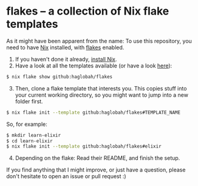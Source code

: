 # flakes – a collection of Nix flake templates

As it might have been apparent from the name: To use this repository, you need to have [Nix](https://nixos.org) installed, with [flakes](https://zero-to-nix.com/concepts/flakes) enabled.

1. If you haven't done it already, [install Nix](https://zero-to-nix.com/start/install).
2. Have a look at all the templates available (or have a look [here](templates/)):
```bash
$ nix flake show github:haglobah/flakes
```
3. Then, clone a flake template that interests you. This copies stuff into your current working directory, so you might want to jump into a new folder first.
```bash
$ nix flake init --template github:haglobah/flakes#TEMPLATE_NAME
```
So, for example:
```bash
$ mkdir learn-elixir
$ cd learn-elixir
$ nix flake init --template github:haglobah/flakes#elixir
```
4. Depending on the flake: Read their README, and finish the setup.

If you find anything that I might improve, or just have a question, please don't hesitate to open an issue or pull request :)